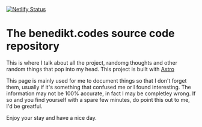 [![Netlify Status](https://api.netlify.com/api/v1/badges/04cc2443-1b51-4718-9ecc-52e3e910cc40/deploy-status)](https://app.netlify.com/sites/wondrous-wisp-82948e/deploys)

# The benedikt.codes source code repository
This is where I talk about all the project, randomg thoughts and other random things that pop into my head. This project is built with [Astro](https://astro.build/)

This page is mainly used for me to document things so that I don't forget them, usually if it's something that confused me or I found interesting. The information may not be 100% accurate, in fact I may be completley wrong. If so and you find yourself with a spare few minutes, do point this out to me, I'd be greatful.

Enjoy your stay and have a nice day.
